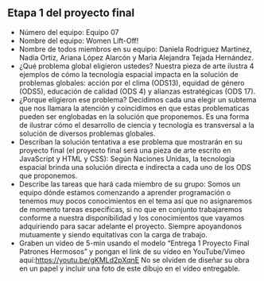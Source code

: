 ## Etapa 1 del proyecto final

- Número del equipo: Equipo 07
- Nombre del equipo: Women Lift-Off!
- Nombre de todos miembros en su equipo: Daniela Rodriguez Martinez, Nadia Ortiz, Ariana López Alarcón y Maria Alejandra Tejada Hernández.
- ¿Qué problema global eligieron ustedes? Nuestra pieza de arte ilustra 4 ejemplos de cómo la tecnología espacial impacta en la solución de problemas globales: acción por el clima (ODS13), equidad de género (ODS5), educación de calidad (ODS 4) y alianzas estratégicas (ODS 17). 
- ¿Porque eligieron ese problema? Decidimos cada una elegir un subtema que nos llamara la atención y coincidimos en que estas problematicas pueden ser englobadas en la solución que proponemos. Es una forma de ilustrar cómo el desarrollo de ciencia y tecnología es transversal a la solución de diversos problemas globales. 
- Describan la solución tentativa a ese problema que mostrarán en su proyecto final (el proyecto final será una pieza de arte escrito en JavaScript y HTML y CSS): Según Naciones Unidas, la tecnología espacial brinda una solución directa e indirecta a cada uno de los ODS que proponemos. 
- Describe las tareas que hará cada miembro de su grupo: Somos un equipo dónde estamos comenzando a aprender programación o tenemos muy pocos conocimientos en el tema así que no asignaremos de momento tareas especificas, si no que en conjunto trabajaremos conforme a nuestra disponibilidad y los conocimientos que vayamos adquiriendo para sacar adelante el proyecto. Siempre apoyandonos mutuamente y siendo equitativas con la carga de trabajo. 
- Graben un video de 5-min usando el modelo “Entrega 1 Proyecto Final Patrones Hermosos” y pongan el link de su vídeo en YouTube/Vimeo aquí:https://youtu.be/gKMLd2pXqnE
No se olviden de diseñar su obra en un papel y incluir una foto de este dibujo en el vídeo entregable.
